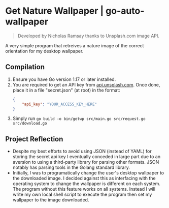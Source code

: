 # Get Nature Wallpaper | go-auto-wallpaper
> Developed by Nicholas Ramsay thanks to Unsplash.com image API.

A very simple program that retreives a nature image of the correct orientation for my desktop wallpaper.

## Compilation
1. Ensure you have Go version 1.17 or later installed.
2. You are required to get an API key from [api.unsplash.com](http://api.unsplash.com). Once done, place it in a file "secret.json" (at root) in the format: 
    ```json
    {
        "api_key": "YOUR_ACCESS_KEY_HERE"
    }
    ```
3. Simply run `go build -o bin/getwp src/main.go src/request.go src/download.go`


## Project Reflection
* Despite my best efforts to avoid using JSON (instead of YAML) for storing the secret api key I eventually conceded in large part due to an aversion to using a third-party library for parsing other formats. JSON notably has parsing tools in the Golang standard library. 
* Initially, I was to programatically change the user's desktop wallpaper to the downloaded image. I decided against this as interfacing with the operating system to change the wallpaper is different on each system. The program without this feature works on all systems. Instead I will write my own local shell script to execute the program then set my wallpaper to the image downloaded.
